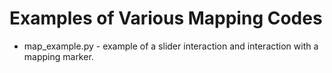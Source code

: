 # Examples of Various Mapping Codes

- map\_example.py - example of a slider interaction and interaction with a mapping marker.
